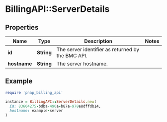 # BillingAPI::ServerDetails

## Properties

| Name | Type | Description | Notes |
| ---- | ---- | ----------- | ----- |
| **id** | **String** | The server identifier as returned by the BMC API. |  |
| **hostname** | **String** | The server hostname. |  |

## Example

```ruby
require 'pnap_billing_api'

instance = BillingAPI::ServerDetails.new(
  id: 83604275-bdba-490a-b87a-978e8dffdb14,
  hostname: example-server
)
```

